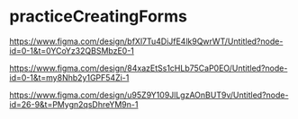 # practiceCreatingForms

https://www.figma.com/design/bfXl7Tu4DiJfE4lk9QwrWT/Untitled?node-id=0-1&t=0YCoYz32QBSMbzE0-1

https://www.figma.com/design/84xazEtSs1cHLb75CaP0EO/Untitled?node-id=0-1&t=my8Nhb2y1GPF54Zi-1

https://www.figma.com/design/u95Z9Y109JlLgzAOnBUT9v/Untitled?node-id=26-9&t=PMygn2qsDhreYM9n-1
